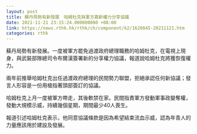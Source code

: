 ```yaml
---
layout: post
title: 蘇丹局勢有新發展　哈姆杜克與軍方簽新權力分享協議
date: 2021-11-21 23:15:24.000000000 +08:00
link: https://news.rthk.hk/rthk/ch/component/k2/1620845-20211121.htm
categories: rthk
---
```


蘇丹局勢有新發展。一度被軍方罷免過渡政府總理職務的哈姆杜克，在電視上現身，與武裝部隊總司令布爾漢簽署新的分享權力協議，報道說哈姆杜克將獲恢復權力。

兩年前推舉哈姆杜克出任過渡政府總理的民間勢力聯盟，拒絕承認任何新協議；發言人形容是一份用槍指著頭部簽訂的協議。

哈姆杜克上月一度被軍方帶走，其後軟禁在家。民間指責軍方發動軍事政變奪權，發動大規模示威，持續幾個星期，期間最少40人喪生。

報道引述哈姆杜克表示，他同意協議條款是因為希望結束流血示威，認為年青人的力量應該用於建設及發展。
